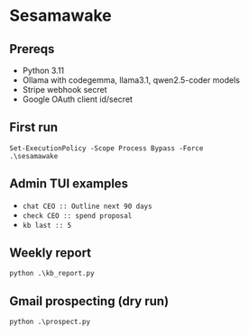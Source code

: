 # Sesamawake

## Prereqs
- Python 3.11
- Ollama with codegemma, llama3.1, qwen2.5-coder models
- Stripe webhook secret
- Google OAuth client id/secret

## First run
```
Set-ExecutionPolicy -Scope Process Bypass -Force
.\sesamawake
```

## Admin TUI examples
- `chat CEO :: Outline next 90 days`
- `check CEO :: spend proposal`
- `kb last :: 5`

## Weekly report
```
python .\kb_report.py
```

## Gmail prospecting (dry run)
```
python .\prospect.py
```

